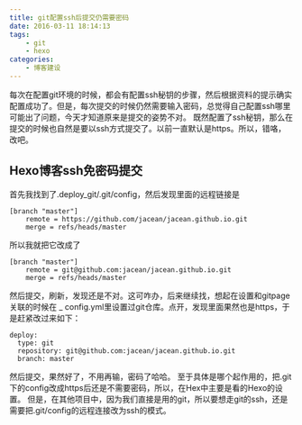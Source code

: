 ```yaml
---
title: git配置ssh后提交仍需要密码
date: 2016-03-11 18:14:13
tags:
    - git
    - hexo
categories:
    - 博客建设
---
```

每次在配置git环境的时候，都会有配置ssh秘钥的步骤，然后根据资料的提示确实配置成功了。但是，每次提交的时候仍然需要输入密码，总觉得自己配置ssh哪里可能出了问题，今天才知道原来是提交的姿势不对。
既然配置了ssh秘钥，那么在提交的时候也自然是要以ssh方式提交了。以前一直默认是https。所以，错咯，改吧。
<!-- more -->
## Hexo博客ssh免密码提交
  首先我找到了.deploy_git/.git/config，然后发现里面的远程链接是

```
[branch "master"]
    remote = https://github.com/jacean/jacean.github.io.git
    merge = refs/heads/master
```
  所以我就把它改成了

```
[branch "master"]
    remote = git@github.com:jacean/jacean.github.io.git
    merge = refs/heads/master
```
  然后提交，刷新，发现还是不对。这可咋办，后来继续找，想起在设置和gitpage关联的时候在 _ config.yml里设置过git仓库。点开，发现里面果然也是https，于是赶紧改过来如下：

```
deploy:
  type: git
  repository: git@github.com:jacean/jacean.github.io.git
  branch: master 
```
然后提交，果然好了，不用再输，密码了哈哈。
至于具体是哪个起作用的，把.git下的config改成https后还是不需要密码，所以，在Hex中主要是看的Hexo的设置。
但是，在其他项目中，因为我们直接是用的git，所以要想走git的ssh，还是需要把.git/config的远程连接改为ssh的模式。
